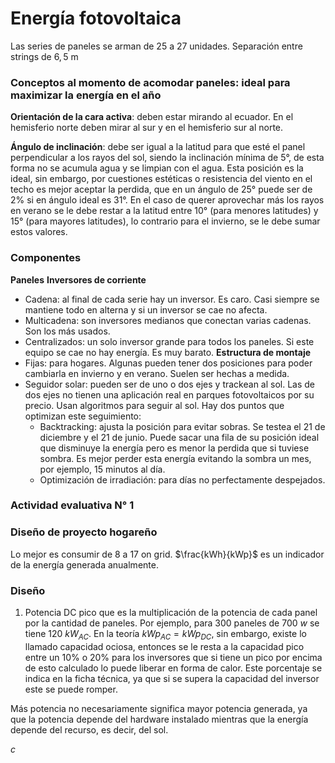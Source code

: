 # Energía fotovoltaica
Las series de paneles se arman de 25 a 27 unidades. Separación entre strings de $6,5$ m
### Conceptos al momento de acomodar paneles: ideal para maximizar la energía en el año

**Orientación de la cara activa**: deben estar mirando al ecuador. En el hemisferio norte deben mirar al sur y en el hemisferio sur al norte.

**Ángulo de inclinación**: debe ser igual a la latitud para que esté el panel perpendicular a los rayos del sol, siendo la inclinación mínima de $5°$, de esta forma no se acumula agua y se limpian con el agua. Esta posición es la ideal, sin embargo, por cuestiones estéticas o resistencia del viento en el techo es mejor aceptar la perdida, que en un ángulo de $25°$ puede ser de $2\%$ si en ángulo ideal es $31°$. En el caso de querer aprovechar más los rayos en verano se le debe restar a la latitud entre $10°$ (para menores latitudes) y $15°$ (para mayores latitudes), lo contrario para el invierno, se le debe sumar estos valores.

### Componentes
**Paneles**
**Inversores de corriente**
- Cadena: al final de cada serie hay un inversor. Es caro. Casi siempre se mantiene todo en alterna y si un inversor se cae no afecta. 
- Multicadena: son inversores medianos que conectan varias cadenas. Son los más usados.
- Centralizados: un solo inversor grande para todos los paneles. Si este equipo se cae no hay energía. Es muy barato.
**Estructura de montaje**
- Fijas: para hogares. Algunas pueden tener dos posiciones para poder cambiarla en invierno y en verano. Suelen ser hechas a medida.
- Seguidor solar: pueden ser de uno o dos ejes y trackean al sol. Las de dos ejes no tienen una aplicación real en parques fotovoltaicos por su precio. Usan algoritmos para seguir al sol. Hay dos puntos que optimizan este seguimiento:
	- Backtracking: ajusta la posición para evitar sobras. Se testea el $21$ de diciembre y el $21$ de junio. Puede sacar una fila de su posición ideal que disminuye la energía pero es menor la perdida que si tuviese sombra. Es mejor perder esta energía evitando la sombra un mes, por ejemplo, 15 minutos al día.
	- Optimización de irradiación: para días no perfectamente despejados.

### Actividad evaluativa N° 1

### Diseño de proyecto hogareño
Lo mejor es consumir de 8 a 17 on grid.
$\frac{kWh}{kWp}$ es un indicador de la energía generada anualmente.

### Diseño
1. Potencia DC pico que es la multiplicación de la potencia de cada panel por la cantidad de paneles.
	Por ejemplo, para $300$ paneles de $700 \ w$ se tiene $120 \ kW_{AC}$. En la teoría $kWp_{AC}=kWp_{DC}$, sin embargo, existe lo llamado capacidad ociosa, entonces se le resta a la capacidad pico entre un $10\%$ o $20\%$ para los inversores que si tiene un pico por encima de esto calculado lo puede liberar en forma de calor. Este porcentaje se indica en la ficha técnica, ya que si se supera la capacidad del inversor este se puede romper.

Más potencia no necesariamente significa mayor potencia generada, ya que la potencia depende del hardware instalado mientras que la energía depende del recurso, es decir, del sol.

$c_{}$
